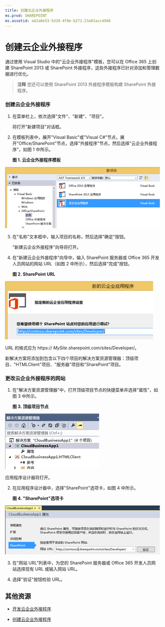 ```yaml
---
title: 创建云企业外接程序
ms.prod: SHAREPOINT
ms.assetid: a42a0e53-5d19-4f0e-b271-23a01acc4946
---
```



# 创建云企业外接程序
通过使用 Visual Studio 中的"云企业外接程序"模板，您可以在 Office 365 上创建 SharePoint 2013 或 SharePoint 外接程序，这些外接程序已针对添加和管理数据进行优化。
> **注释**
> 您还可以使用 SharePoint 2013 外接程序模板构建 SharePoint 外接程序。 





### 创建云企业外接程序


1. 在菜单栏上，依次选择"文件"、"新建"、"项目"。

    将打开"新建项目"对话框。


2. 在模板列表中，展开"Visual Basic"或"Visual C#"节点，展开"Office/SharePoint"节点，选择"外接程序"节点，然后选择"云企业外接程序"，如图 1 中所示。

   **图 1. 云企业外接程序模板**



![用于创建云企业应用程序的模板](images/CloudBusinessApptemplate.PNG)





3. 在"名称"文本框中，输入项目的名称，然后选择"确定"按钮。

    "新建云企业外接程序"向导将打开。


4. 在"新建云企业外接程序"向导中，输入 SharePoint 服务器或 Office 365 开发人员网站的网站 URL（如图 2 中所示），然后选择"完成"按钮。

   **图 2. SharePoint URL**



![SharePoint URL](images/SiteURL.PNG)


URL 的格式应为 https://  _MySite_.sharepoint.com/sites/Developer/。

新解决方案将添加到包含以下四个项目的解决方案资源管理器：顶级项目、"HTMLClient"项目、"服务器"项目和"SharePoint"项目。



### 更改云企业外接程序的网站


1. 在"解决方案资源管理器"中，打开顶级项目节点的快捷菜单并选择"属性"，如图 3 中所示。

   **图 3. 顶级项目节点**



![顶级项目节点](images/Top-levelprojectnode.PNG)


应用程序设计器将打开。


2. 在应用程序设计器中，选择"SharePoint"选项卡，如图 4 中所示。

   **图 4. "SharePoint"选项卡**



![SharePoint 属性选项卡](images/SharePointtab.PNG)





3. 在"网站 URL"列表中，为您的 SharePoint 服务器或 Office 365 开发人员网站选择现有 URL 或输入网站 URL。


4. 选择"验证"按钮检验 URL。



## 其他资源
<a name="bk_addresources"> </a>


-  [开发云企业外接程序](develop-cloud-business-add-ins.md)


-  [创建云企业外接程序](create-cloud-business-add-ins.md)



